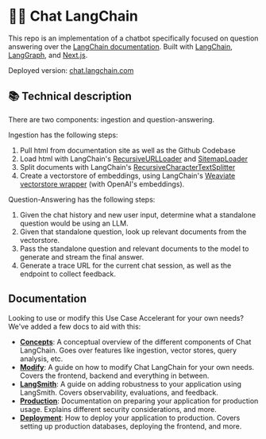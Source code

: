 # 🦜️🔗 Chat LangChain

This repo is an implementation of a chatbot specifically focused on question answering over the [LangChain documentation](https://python.langchain.com/).
Built with [LangChain](https://github.com/langchain-ai/langchain/), [LangGraph](https://github.com/langchain-ai/langgraph/), and [Next.js](https://nextjs.org).

Deployed version: [chat.langchain.com](https://chat.langchain.com)

## 📚 Technical description

There are two components: ingestion and question-answering.

Ingestion has the following steps:

1. Pull html from documentation site as well as the Github Codebase
2. Load html with LangChain's [RecursiveURLLoader](https://python.langchain.com/docs/integrations/document_loaders/recursive_url_loader) and [SitemapLoader](https://python.langchain.com/docs/integrations/document_loaders/sitemap)
3. Split documents with LangChain's [RecursiveCharacterTextSplitter](https://api.python.langchain.com/en/latest/text_splitter/langchain.text_splitter.RecursiveCharacterTextSplitter.html)
4. Create a vectorstore of embeddings, using LangChain's [Weaviate vectorstore wrapper](https://python.langchain.com/docs/integrations/vectorstores/weaviate) (with OpenAI's embeddings).

Question-Answering has the following steps:

1. Given the chat history and new user input, determine what a standalone question would be using an LLM.
2. Given that standalone question, look up relevant documents from the vectorstore.
3. Pass the standalone question and relevant documents to the model to generate and stream the final answer.
4. Generate a trace URL for the current chat session, as well as the endpoint to collect feedback.

## Documentation

Looking to use or modify this Use Case Accelerant for your own needs? We've added a few docs to aid with this:

- **[Concepts](./CONCEPTS.md)**: A conceptual overview of the different components of Chat LangChain. Goes over features like ingestion, vector stores, query analysis, etc.
- **[Modify](./MODIFY.md)**: A guide on how to modify Chat LangChain for your own needs. Covers the frontend, backend and everything in between.
- **[LangSmith](./LANGSMITH.md)**: A guide on adding robustness to your application using LangSmith. Covers observability, evaluations, and feedback.
- **[Production](./PRODUCTION.md)**: Documentation on preparing your application for production usage. Explains different security considerations, and more.
- **[Deployment](./DEPLOYMENT.md)**: How to deploy your application to production. Covers setting up production databases, deploying the frontend, and more.
